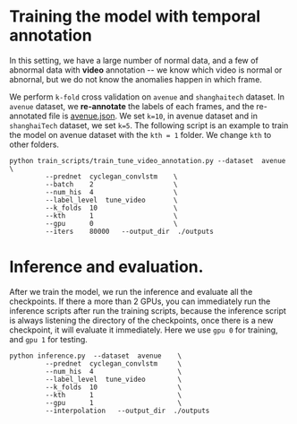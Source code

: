 
# Training the model with temporal annotation
In this setting, we have a large number of normal data, and a few of abnormal data with **video** annotation \-\- we
know which video is normal or abnornal, but we do not know the anomalies happen in which frame.

We perform `k-fold` cross validation on `avenue` and `shanghaitech` dataset. 
In `avenue` dataset, we **re-annotate** the labels of each frames, and the re-annotated file is [avenue.json]("../data/annotations/avenue.json"). 
We set `k=10`, in avenue dataset and in `shanghaiTech` dataset, we set `k=5`. 
The following script is an example to train the model on avenue dataset with the `kth = 1` folder.
We change `kth` to other folders. 

```shell script
python train_scripts/train_tune_video_annotation.py --dataset  avenue    \
         --prednet  cyclegan_convlstm    \
         --batch    2                    \
         --num_his  4                    \
         --label_level  tune_video       \
         --k_folds  10                   \
         --kth      1                    \
         --gpu      0                    \
         --iters    80000   --output_dir  ./outputs
```

# Inference and evaluation.
After we train the model, we run the inference and evaluate all the checkpoints.
If there a more than 2 GPUs, you can immediately run the inference scripts after run the training scripts,
because the inference script is always listening the directory of the checkpoints, once there is a new
checkpoint, it will evaluate it immediately. Here we use `gpu 0` for training, and `gpu 1` for testing.

```shell script
python inference.py  --dataset  avenue    \
         --prednet  cyclegan_convlstm     \
         --num_his  4                     \
         --label_level  tune_video        \
         --k_folds  10                    \
         --kth      1                     \
         --gpu      1                     \
         --interpolation   --output_dir  ./outputs
```